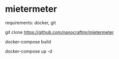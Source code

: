 # mietermeter

requirements: docker, git

git clone https://github.com/nanocraftmr/mietermeter

docker-compose build

docker-compose up -d
